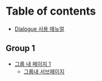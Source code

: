 # Table of contents

* [Dialogue 사용 매뉴얼](README.md)

## Group 1

* [그룹 내 페이지 1](group-1/1/README.md)
  * [그룹내 서브페이지](group-1/1/undefined.md)
